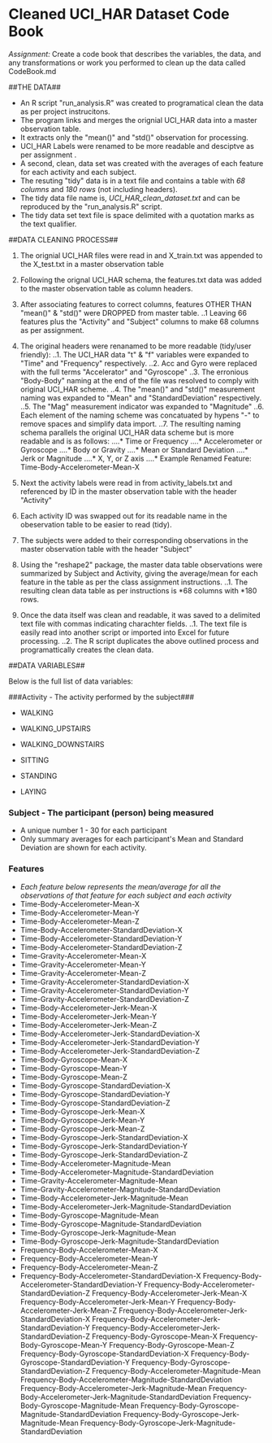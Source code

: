 Cleaned UCI_HAR Dataset Code Book
=================================

*Assignment:* Create a code book that describes the variables, the data, and any transformations or work you performed to clean up the data called CodeBook.md

##THE DATA## 

- An R script "run_analysis.R" was created to programatical clean the data as per project instrucitons. 
- The program links and merges the orignial UCI_HAR data into a master observation table.
- It extracts only the "mean()" and "std()" observation for processing.
- UCI_HAR Labels were renamed to be more readable and desciptve as per assignment .
- A second, clean, data set was created with the averages of each feature for each activity and each subject.
- The resuting "tidy" data is in a text file and contains a table with *68 columns* and *180 rows* (not including headers).
- The tidy data file name is, *UCI_HAR_clean_dataset.txt* and can be reproduced by the "run_analysis.R" script.
- The tidy data set text file is space delimited with a quotation marks as the text qualifier.

##DATA CLEANING PROCESS##

1. The orignial UCI_HAR files were read in and X_train.txt was appended to the X_test.txt in a master observation table

2. Following the orignal UCI_HAR schema, the features.txt data was added to the master observation table as column headers.

3. After associating features to correct columns, features OTHER THAN "mean()" & "std()" were DROPPED from master table.
..1 Leaving 66 features plus the "Activity" and "Subject" columns to make 68 columns as per assignment.

4. The original headers were renanamed to be more readable (tidy/user friendly):
..1. The UCI_HAR data "t" & "f" variables were expanded to "Time" and "Frequency" respectively.
..2. Acc and Gyro were replaced with the full terms "Accelerator" and "Gyroscope"
..3. The erronious "Body-Body" naming at the end of the file was resolved to comply with original UCI_HAR scheme.
..4. The "mean()" and "std()" measurement naming was expanded to "Mean" and "StandardDeviation" respectively.
..5. The "Mag" measurement indicator was expanded to "Magnitude"
..6. Each element of the naming scheme was concatuated by hypens "-" to remove spaces and simplify data import.
..7. The resulting naming schema parallels the original UCI_HAR data scheme but is more readable and is as follows:
....* Time or Frequency
....* Accelerometer or Gyroscope
....* Body or Gravity
....* Mean or Standard Deviation
....* Jerk or Magnitude
....* X, Y, or Z axis
....* Example Renamed Feature: Time-Body-Accelerometer-Mean-X

5. Next the activity labels were read in from activity_labels.txt and referenced by ID in the master observation table with the header "Activity"

6. Each activity ID was swapped out for its readable name in the obeservation table to be easier to read (tidy).

7. The subjects were added to their corresponding observations in the master observation table with the header "Subject"
	
8. Using the "reshape2" package, the master data table observations were summarized by Subject and Activity, giving the average/mean for each feature in the table as per the class assignment instructions. 
..1. The resulting clean data table as per instructions is *68 columns with *180 rows.

9. Once the data itself was clean and readable, it was saved to a delimited text file with commas indicating charachter fields.
..1. The text file is easily read into another script or imported into Excel for future processing. 
..2. The R script duplicates the above outlined process and programattically creates the clean data. 
	
##DATA VARIABLES## 

Below is the full list of data variables: 

###Activity - The activity performed by the subject###
- WALKING

- WALKING_UPSTAIRS
- WALKING_DOWNSTAIRS
- SITTING

- STANDING

- LAYING


### Subject - The participant (person) being measured ###
- A unique number 1 - 30 for each participant
- Only summary averages for each participant's Mean and Standard Deviation are shown for each activity.

### Features ###
- *Each feature below represents the mean/average for all the observations of that feature for each subject and each activity*
- Time-Body-Accelerometer-Mean-X
- Time-Body-Accelerometer-Mean-Y
- Time-Body-Accelerometer-Mean-Z
- Time-Body-Accelerometer-StandardDeviation-X
- Time-Body-Accelerometer-StandardDeviation-Y
- Time-Body-Accelerometer-StandardDeviation-Z
- Time-Gravity-Accelerometer-Mean-X
- Time-Gravity-Accelerometer-Mean-Y
- Time-Gravity-Accelerometer-Mean-Z
- Time-Gravity-Accelerometer-StandardDeviation-X
- Time-Gravity-Accelerometer-StandardDeviation-Y
- Time-Gravity-Accelerometer-StandardDeviation-Z
- Time-Body-Accelerometer-Jerk-Mean-X
- Time-Body-Accelerometer-Jerk-Mean-Y
- Time-Body-Accelerometer-Jerk-Mean-Z
- Time-Body-Accelerometer-Jerk-StandardDeviation-X
- Time-Body-Accelerometer-Jerk-StandardDeviation-Y
- Time-Body-Accelerometer-Jerk-StandardDeviation-Z
- Time-Body-Gyroscope-Mean-X
- Time-Body-Gyroscope-Mean-Y
- Time-Body-Gyroscope-Mean-Z
- Time-Body-Gyroscope-StandardDeviation-X
- Time-Body-Gyroscope-StandardDeviation-Y
- Time-Body-Gyroscope-StandardDeviation-Z
- Time-Body-Gyroscope-Jerk-Mean-X
- Time-Body-Gyroscope-Jerk-Mean-Y
- Time-Body-Gyroscope-Jerk-Mean-Z
- Time-Body-Gyroscope-Jerk-StandardDeviation-X
- Time-Body-Gyroscope-Jerk-StandardDeviation-Y
- Time-Body-Gyroscope-Jerk-StandardDeviation-Z
- Time-Body-Accelerometer-Magnitude-Mean
- Time-Body-Accelerometer-Magnitude-StandardDeviation
- Time-Gravity-Accelerometer-Magnitude-Mean
- Time-Gravity-Accelerometer-Magnitude-StandardDeviation
- Time-Body-Accelerometer-Jerk-Magnitude-Mean
- Time-Body-Accelerometer-Jerk-Magnitude-StandardDeviation
- Time-Body-Gyroscope-Magnitude-Mean
- Time-Body-Gyroscope-Magnitude-StandardDeviation
- Time-Body-Gyroscope-Jerk-Magnitude-Mean
- Time-Body-Gyroscope-Jerk-Magnitude-StandardDeviation
- Frequency-Body-Accelerometer-Mean-X
- Frequency-Body-Accelerometer-Mean-Y
- Frequency-Body-Accelerometer-Mean-Z
- Frequency-Body-Accelerometer-StandardDeviation-X
Frequency-Body-Accelerometer-StandardDeviation-Y
Frequency-Body-Accelerometer-StandardDeviation-Z
Frequency-Body-Accelerometer-Jerk-Mean-X
Frequency-Body-Accelerometer-Jerk-Mean-Y
Frequency-Body-Accelerometer-Jerk-Mean-Z
Frequency-Body-Accelerometer-Jerk-StandardDeviation-X
Frequency-Body-Accelerometer-Jerk-StandardDeviation-Y
Frequency-Body-Accelerometer-Jerk-StandardDeviation-Z
Frequency-Body-Gyroscope-Mean-X
Frequency-Body-Gyroscope-Mean-Y
Frequency-Body-Gyroscope-Mean-Z
Frequency-Body-Gyroscope-StandardDeviation-X
Frequency-Body-Gyroscope-StandardDeviation-Y
Frequency-Body-Gyroscope-StandardDeviation-Z
Frequency-Body-Accelerometer-Magnitude-Mean
Frequency-Body-Accelerometer-Magnitude-StandardDeviation
Frequency-Body-Accelerometer-Jerk-Magnitude-Mean
Frequency-Body-Accelerometer-Jerk-Magnitude-StandardDeviation
Frequency-Body-Gyroscope-Magnitude-Mean
Frequency-Body-Gyroscope-Magnitude-StandardDeviation
Frequency-Body-Gyroscope-Jerk-Magnitude-Mean
Frequency-Body-Gyroscope-Jerk-Magnitude-StandardDeviation


